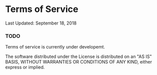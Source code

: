 # Terms of Service

Last Updated: September 18, 2018

### TODO

Terms of service is currently under developemt. 

The software distributed under the License is distributed on an "AS IS" BASIS,
WITHOUT WARRANTIES OR CONDITIONS OF ANY KIND, either express or implied.

